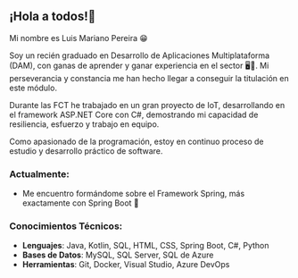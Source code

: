 ## ¡Hola a todos!👋 

Mi nombre es Luis Mariano Pereira 😁

Soy un recién graduado en Desarrollo de Aplicaciones Multiplataforma (DAM), con ganas de aprender y ganar experiencia en el sector 🖥️💪. Mi perseverancia y constancia me han hecho llegar a conseguir la titulación en este módulo.

Durante las FCT he trabajado en un gran proyecto de IoT, desarrollando en el framework ASP.NET Core con C#, demostrando mi capacidad de resiliencia, esfuerzo y trabajo en equipo.

Como apasionado de la programación, estoy en continuo proceso de estudio y desarrollo práctico de software.

### Actualmente:

- Me encuentro formándome sobre el Framework Spring, más exactamente con Spring Boot 🌱

### Conocimientos Técnicos:

- **Lenguajes**: Java, Kotlin, SQL, HTML, CSS, Spring Boot, C#, Python
- **Bases de Datos**: MySQL, SQL Server, SQL de Azure
- **Herramientas**: Git, Docker, Visual Studio, Azure DevOps
